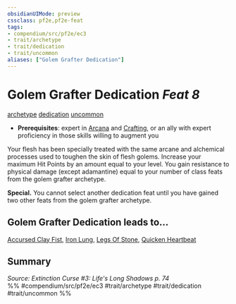 ```yaml
---
obsidianUIMode: preview
cssclass: pf2e,pf2e-feat
tags:
- compendium/src/pf2e/ec3
- trait/archetype
- trait/dedication
- trait/uncommon
aliases: ["Golem Grafter Dedication"]
---
```

# Golem Grafter Dedication  *Feat 8*  
[archetype](/rules/traits/archetype.md)  [dedication](/rules/traits/dedication.md)  [uncommon](/rules/traits/uncommon.md)  

- **Prerequisites**: expert in [Arcana](/compendium/skills.md#Arcana) and [Crafting](/compendium/skills.md#Crafting), or an ally with expert proficiency in those skills willing to augment you

Your flesh has been specially treated with the same arcane and alchemical processes used to toughen the skin of flesh golems. Increase your maximum Hit Points by an amount equal to your level. You gain resistance to physical damage (except adamantine) equal to your number of class feats from the golem grafter archetype.

**Special.** You cannot select another dedication feat until you have gained two other feats from the golem grafter archetype.

## Golem Grafter Dedication leads to...

[Accursed Clay Fist](/compendium/feats/accursed-clay-fist-ec3.md), [Iron Lung](/compendium/feats/iron-lung-ec3.md), [Legs Of Stone](/compendium/feats/legs-of-stone-ec3.md), [Quicken Heartbeat](/compendium/feats/quicken-heartbeat-ec3.md)

## Summary

*Source: Extinction Curse #3: Life's Long Shadows p. 74*  
%% #compendium/src/pf2e/ec3 #trait/archetype #trait/dedication #trait/uncommon %%